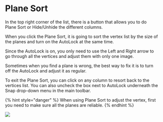 # Plane Sort

In the top right corner of the list, there is a button that allows you to do Plane Sort or Hide/Unhide the different columns.

When you click the Plane Sort, it is going to sort the vertex list by the size of the planes and turn on the AutoLock at the same time.

Since the AutoLock is on, you only need to use the Left and Right arrow to go through all the vertices and adjust them with only one image.

Sometimes when you find a plane is wrong, the best way to fix it is to turn off the AutoLock and adjust it as regular.

To exit the Plane Sort, you can click on any column to resort back to the vertices list. You can also uncheck the box next to AutoLock underneath the Snap drop-down menu in the main toolbar.

{% hint style="danger" %}
When using Plane Sort to adjust the vertex, first you need to make sure all the planes are reliable.
{% endhint %}

![](../.gitbook/assets/plane-sort.gif)



